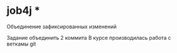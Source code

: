 # job4j  *

Объединение зафиксированных изменений

Задание объединить 2 коммита
В курсе производилась работа с веткамы git